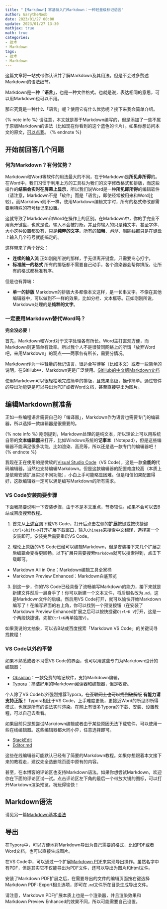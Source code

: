 ```yaml
---
title: "【Markdown】零基础入门Markdown：一种轻量级标记语言"
author: GarytheNoob
date: 2023/01/27 00:00
update: 2023/01/27 13:30
mathjax: true
math: true
categories:
- 技术
- Markdown
tags:
- 技术
- Markdown
---
```


这篇文章将一站式带你认识并了解Markdown及其用法。但是不会过多赘述Markdown的语法细节。

<!-- more -->

Markdown是一种「**语言**」，也是一种文件格式。也就是说，表达相同的意思，可以用Markdown也可以不用。

那它究竟是一种什么「语言」呢？使用它有什么优势呢？接下来我会简单介绍。

{% note info %}
请注意，本文就是基于Markdown编写的，但是添加了一些不属于原版Markdown的语法（比如现在你看到的这个蓝色的卡片）。如果你想访问本文的原文，[可以点我](https://github.com/GarytheNoob/GarytheNoob.github.io/blob/master/source/_posts/markdown_guide.md?plain=1)。
{% endnote %}

## 开始前回答几个问题

### 何为Markdown？有何优势？

Markdown和Word等软件的用法最大的不同，在于Markdown是**所见非所得**的。在Word中，我们习惯于利用上方的工具栏为我们的文字修改格式和排版，而这些操作的**结果会实时在屏幕上显示**，所以我们说Word是一种**所见即所得**的编辑软件（请注意，Markdown不是「软件」而是「语言」，即使经常被用来和Word比较）。而Markdown则不一样，使用Markdown编辑文字时，所有的格式修改都需要用特殊的符号标记来设置。

这就导致了Markdown和Word在操作上的区别。在Markdown中，你的手完全不用离开键盘，也就是说，输入不会被打断。并且你输入的只是纯文本，甚至字体、大小这种设置都没有，只是**纯粹的文字**。所有的**加粗**、*斜体*、~~删除线~~都只是在键盘上输入几个符号就能搞定的。

这样带来了两个好处：

- **连续的输入流** 正如刚刚所说的那样，手无须离开键盘，只需要专心打字。
- **标准统一的格式** 所有的排版都不需要自己动手，各个渲染器会帮你排版，让所有的格式都标准有序。

但是也有弊端：

- **单一的排版** Markdown的排版大多都像本文这样，是一长串文字。不像在其他编辑器中，可以做到不一样的效果，比如分栏、文本框等。正如刚刚所说，Markdown处理的是**纯粹的文字**。


### 一定要用Markdown替代Word吗？

**完全没必要！**

首先，Markdown和Word对于文字处理各有所长。Word主打直观方便，而Markdown则更简单有效率。所以我个人不是很赞同网络上的所谓「放弃Word吧，来用Markdown」的观点——两家各有所长，需要分情况。

Markdown作为一种轻量的标记语言，很适合写博客（比如本文）或者一些简单的说明。在GitHub中，Markdown更是广泛使用。[GitHub的中文版Markdown文档](https://docs.github.com/zh/get-started/writing-on-github/getting-started-with-writing-and-formatting-on-github/basic-writing-and-formatting-syntax)

使用Markdown可以很轻松地完成简单的排版，且效果高级，操作简单。通过软件的导出功能更是可以导出为PDF或者Word文档，甚至直接导出为图片。

## 编辑Markdown前准备

正如一些编程语言需要自己的「编译器」，Markdown作为语言也需要专门的编辑器，所以选择一款编辑器是很重要的。

{% note info %}
刚刚提到，Markdown处理的是纯文本，所以理论上可以用系统自带的**文本编辑器**来打开，比如Windows系统的**记事本**（Notepad），但是这些编辑器不能满足很多功能，比如渲染、高亮等，所以还是选一款专门的编辑器吧！
{% endnote %}

我现在正在使用的是微软的[Visual Studio Code](https://code.visualstudio.com/)（VS Code），这是一款**全能的**代码编辑器，当然也支持编辑Markdown。但是这款编辑器的配置难度较高（本质上是依赖安装扩展实现不同功能），小白上手可能略显困难。但是相信如果配置得好，这款编辑器一定可以满足编写Markdown的所有需求。

### VS Code安装简要步骤

下面我简要说明一下安装步骤，由于不是本文重点，节奏较快。如果不会可以去B站或百度搜索教程。

1. 首先从[上述官网](https://code.visualstudio.com/)下载VS Code，打开后点击左侧的**扩展**按键或按快捷键`Ctrl+Shift+X`打开扩展下载窗口，输入`Chinese`来搜索中文翻译，选择第一个安装即可。安装完后需要重启VS Code。

2. 理论上原版的VS Code已经可以编辑Markdown，但是安装接下来几个扩展之后编辑会变得更顺畅。以下扩展只需要搜索`Markdown`就可以搜索得到，点击下载即可。

- Markdown All in One：Markdown编辑工具全家桶
- Markdown Preview Enhanced：Markdown白底预览

3. 到这一步，你的VS Code已经具备了流畅编写Markdown的能力，接下来就是新建文件然后一展身手了！你可以新建一个文本文件，将后缀名改为`.md`，这是Markdown文件的后缀。然后用VS Code打开，就可以愉快开始Markdown编写了！在编写界面的右上角，你可以找到一个预览按钮（在安装了Markdown Preview Enhanced扩展之后可以按快捷键`Ctrl+K V`打开，这是一个两段快捷键，先按`Ctrl+K`再单独按`V`）。

如果我说的太抽象，可以去B站或百度搜索「Markdown VS Code」的关键词寻找教程！

### VS Code以外的平替

如果不熟悉或者不习惯VS Code的界面，也可以用这些专门为Markdown设计的编辑器：

- [Obsidian](https://obsidian.md/)：一款免费的笔记软件，支持Markdown编辑。
- [Typora](https://typora.io/)：简洁好用的Markdown阅读器和编辑器，但是收费。

个人除了VS Code以外强烈推荐Typora，~~在互联网上也可以找到破解版~~ **有能力请支持正版！** Typora相比于VS Code，上手难度更低，更接近Word的所见即所得模式，也就是所有的语法实时渲染。在网上有很多Typora的下载、安装、设置教程，可以自己去看看。

如果目前只是想尝试Markdown编辑或者由于某些原因无法下载软件，可以使用一些在线编辑器。这些编辑器都大同小异，任意选择即可。

- [StackEdit](https://stackedit.io/app#)
- [Editor.md](https://pandao.github.io/editor.md/index.html)

这些在线编辑器可能默认已经有了简要的Markdown教程。如果你想跟着本文接下来的教程走，建议先全选删除页面中原有的内容。

甚至，在本博客的评论区也支持Markdown语法。如果你想尝试Markdown，欢迎你在下面的评论区试一试。点击评论区左下角的最后一个带放大镜的图标，可以打开Markdown渲染预览。祝玩得愉快！

## Markdown语法

请见另一篇[Markdown基本语法](https://garythenoob.github.io/markdown_grammar_book)

## 导出

在Typora中，可以方便地将Markdown导出为自己需要的格式，比如PDF或者Word文档，也可以直接生成图片。

在VS Code中，可以通过一个扩展[Markdown PDF](https://marketplace.visualstudio.com/items?itemName=yzane.markdown-pdf)来实现导出操作。虽然名字中有PDF，但是其实它不仅能导出为PDF文件，还可以导出为图片和html文件。

安装了Markdown PDF扩展之后，在需要导出的文件的编辑页面按右键选择Markdown PDF: Export相关选项，即可在`.md`文件所在目录生成导出文件。

请注意，Markdown PDF扩展本质上也是一个渲染器，并且渲染效果和Markdown Preview Enhanced的效果不同，所以可能需要自己设置。